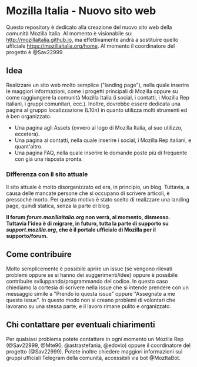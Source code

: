 # Mozilla Italia - Nuovo sito web

Questo repository è dedicato alla creazione del nuovo sito web della comunità Mozilla Italia.
Al momento è visionabile su: http://mozillaitalia.github.io, ma effettivamente andrà a sostituire quello ufficiale https://mozillaitalia.org/home.
Al momento il coordinatore del progetto è @Sav22999

## Idea

Realizzare un sito web molto semplice ("landing page"), nella quale inserire le maggiori informazioni, come i progetti principali di Mozilla oppure su come raggiungere la comunità Mozilla Italia (i social, i contatti, i Mozilla Rep italiani, i gruppi comunitari, ecc.).
Inoltre, dovrebbe essere dedicata una pagina al gruppo localizzazione (L10n) in quanto utilizza molti strumenti ed è ben organizzato.
- Una pagina agli Assets (ovvero al logo di Mozilla Italia, al suo utilizzo, eccetera).
- Una pagina ai contatti, nella quale inserire i social, i Mozilla Rep italiani, e quant'altro.
- Una pagina FAQ, nella quale inserire le domande poste più di frequente con già una risposta pronta.

### Differenza con il sito attuale

Il sito attuale è molto disorganizzato ed era, in principio, un blog. Tuttavia, a causa delle mancate persone che si occupano di scrivere articoli, è pressoché morto. Per questo motivo è stato scelto di realizzare una landing page, quindi statica, senza la parte di blog.

**Il forum *forum.mozillaitalia.org* non verrà, al momento, dismesso. Tuttavia l'idea è di migrare, in futuro, tutta la parte di supporto su *support.mozilla.org*, che è il portale ufficiale di Mozilla per il supporto/forum.**

## Come contribuire

Molto semplicemente è possibile aprire un issue (se vengono rilevati problemi oppure se si hanno dei suggerimenti/idee) oppure è possibile contribuire sviluppando/programmando del codice.
In questo caso chiediamo la cortesia di scrivere nella issue che si intende prendere con un messaggio simile a "Prendo io questa issue" oppure "Assegnate a me questa issue".
In questo modo non si creano problemi di volontari che lavorano su una stessa parte, e il lavoro rimane pulito e organizzato.

## Chi contattare per eventuali chiarimenti

Per qualsiasi problema potete contattare in ogni momento un Mozilla Rep (@Sav22999, @Mte90, @astrastefania, @edovio) oppure il coordinatore del progetto (@Sav22999). Potete inoltre chiedere maggiori informazioni sui gruppi ufficiali Telegram della comunità, accessibili via bot @MozItaBot.
